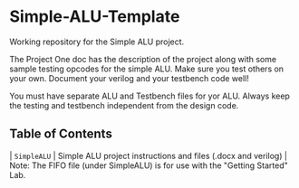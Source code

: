 # Simple-ALU-Template

Working repository for the Simple ALU project.

The Project One doc has the description of the project along with some sample testing opcodes for the simple ALU.  Make sure you test others on your own.
Document your verilog and your testbench code well!

You must have separate ALU and Testbench files for yor ALU.  Always keep the testing and testbench independent from the design code.

## Table of Contents

| `SimpleALU` | Simple ALU project instructions and files (.docx and verilog) |
Note: The FIFO file (under SimpleALU) is for use with the "Getting Started" Lab.

